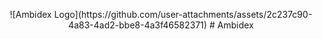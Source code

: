 <p align="center">![Ambidex Logo](https://github.com/user-attachments/assets/2c237c90-4a83-4ad2-bbe8-4a3f46582371)
# Ambidex
</p>
